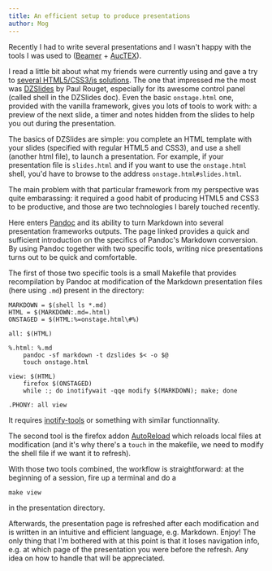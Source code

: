 ```yaml
---
title: An efficient setup to produce presentations
author: Mog
---
```


Recently I had to write several presentations and I wasn't happy with
the tools I was used to ([Beamer](https://en.wikipedia.org/wiki/Beamer_%28LaTeX%29) + [AucTEX](https://www.gnu.org/software/auctex/)).

I read a little bit about what my friends were currently using and
gave a try to [several HTML5/CSS3/js solutions](http://www.bortzmeyer.org/logiciel-presentation-nouveau.html). The one that impressed
me the most was [DZSlides](http://paulrouget.com/dzslides/) by Paul
Rouget, especially for its awesome control panel (called shell in the
DZSlides doc). Even the basic `onstage.html` one, provided with the
vanilla framework, gives you lots of tools to work with: a preview of
the next slide, a timer and notes hidden from the slides to help you
out during the presentation.

The basics of DZSlides are simple: you complete an HTML template with
your slides (specified with regular HTML5 and CSS3), and use a shell
(another html file), to launch a presentation. For example, if your
presentation file is `slides.html` and if you want to use the
`onstage.html` shell, you'd have to browse to the address
`onstage.html#slides.html`.

The main problem with that particular framework from my perspective
was quite embarassing: it required a good habit of producing HTML5 and
CSS3 to be productive, and those are two technologies I barely
touched recently.

Here enters
[Pandoc](http://johnmacfarlane.net/pandoc/demo/example9/producing-slide-shows-with-pandoc.html)
and its ability to turn Markdown into several presentation frameworks
outputs. The page linked provides a quick and sufficient introduction
on the specifics of Pandoc's Markdown conversion. By using Pandoc
together with two specific tools, writing nice presentations turns out
to be quick and comfortable.

The first of those two specific tools is a small Makefile that
provides recompilation by Pandoc at modification of the Markdown
presentation files (here using `.md`) present in the directory:

    MARKDOWN = $(shell ls *.md)
    HTML = $(MARKDOWN:.md=.html)
    ONSTAGED = $(HTML:%=onstage.html\#%)
    
    all: $(HTML)
    
    %.html: %.md
    	pandoc -sf markdown -t dzslides $< -o $@
    	touch onstage.html
    
    view: $(HTML)
    	firefox $(ONSTAGED)
    	while :; do inotifywait -qqe modify $(MARKDOWN); make; done
    
    .PHONY: all view

It requires
[inotify-tools](https://github.com/rvoicilas/inotify-tools/wiki) or
something with similar functionnality.

The second tool is the firefox addon
[AutoReload](https://addons.mozilla.org/en-us/firefox/addon/auto-reload/)
which reloads local files at modification (and it's why there's a
`touch` in the makefile, we need to modify the shell file if we want
it to refresh).

With those two tools combined, the workflow is straightforward: at the
beginning of a session, fire up a terminal and do a

    make view

in the presentation directory.

Afterwards, the presentation page is refreshed after each modification
and is written in an intuitive and efficient language,
e.g. Markdown. Enjoy! The only thing that I'm bothered with at this
point is that it loses navigation info, e.g. at which page of the
presentation you were before the refresh. Any idea on how to handle
that will be appreciated.